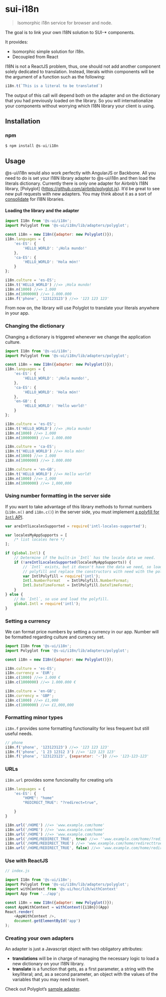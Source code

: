# sui-i18n
> Isomorphic i18n service for browser and node.
 
The goal is to link your own I18N solution to SUI-* components.

It provides:
* Isomorphic simple solution for i18n.
* Decoupled from React

I18N is not a ReactJS problem, thus, one should not add another component solely dedicated to translation. Instead, literals within components will be the argument of a function such as the following:

```js
i18n.t(`This is a literal to be translated`)
```

The output of this call will depend both on the adapter and on the dictionary that you had previously loaded on the library. So you will internationalize your components without worrying which I18N library your client is using.


## Installation

### npm

```javascript
$ npm install @s-ui/i18n

```

## Usage

@s-ui/i18n would also work perfectly with AngularJS or Backbone. All you need to do is set your I18N library adapter to @s-ui/i18n and then load the literals dictionary. Currently there is only one adapter for Airbnb’s I18N library, [Polyglot] (https://github.com/airbnb/polyglot.js). It’d be great to see new pull requests with new adapters. You may think about it as a sort of [consolidate](https://github.com/tj/consolidate.js/) for I18N libraries.

#### Loading the library and the adapter

```javascript
import I18n from '@s-ui/i18n';
import Polyglot from '@s-ui/i18n/lib/adapters/polyglot';

const i18n = new I18n({adapter: new Polyglot()});
i18n.languages = {
    'es-ES': {
        'HELLO_WORLD': '¡Hola mundo!'
    },
    'ca-ES': {
        'HELLO_WORLD': 'Hola món!'
    }
};

i18n.culture = 'es-ES';
i18n.t('HELLO_WORLD') //=> ¡Hola mundo!
i18n.n(1000) //=> 1.000
i18n.n(1000000) //=> 1.000.000
i18n.f('phone', '123123123') //=> '123 123 123'
```

From now on, the library will use Polyglot to translate your literals anywhere in your app.

### Changing the dictionary

Changing a dictionary is triggered whenever we change the application culture.

```javascript
import I18n from '@s-ui/i18n';
import Polyglot from '@s-ui/i18n/lib/adapters/polyglot';

const i18n = new I18n({adapter: new Polyglot()});
i18n.languages = {
    'es-ES': {
        'HELLO_WORLD': '¡Hola mundo!',
    },
    'ca-ES': {
        'HELLO_WORLD': 'Hola món!'
    },
    'en-GB': {
        'HELLO_WORLD': 'Hello world!'
    }
};

i18n.culture = 'es-ES';
i18n.t('HELLO_WORLD') //=> ¡Hola mundo!
i18n.n(1000) //=> 1.000
i18n.n(1000000) //=> 1.000.000

i18n.culture = 'ca-ES';
i18n.t('HELLO_WORLD') //=> Hola món!
i18n.n(1000) //=> 1.000
i18n.n(1000000) //=> 1.000.000

i18n.culture = 'en-GB';
i18n.t('HELLO_WORLD') //=> Hello world!
i18n.n(1000) //=> 1,000
i18n.n(1000000) //=> 1,000,000
```

### Using number formatting in the server side

If you want to take advantage of this library methods to format numbers (`i18n.n()` and `i18n.c()`) in the server side, you must implement [a polyfill for `Intl` API](http://formatjs.io/guides/runtime-environments/#server).

```javascript
var areIntlLocalesSupported = require('intl-locales-supported');

var localesMyAppSupports = [
    /* list locales here */
];

if (global.Intl) {
    // Determine if the built-in `Intl` has the locale data we need.
    if (!areIntlLocalesSupported(localesMyAppSupports)) {
        // `Intl` exists, but it doesn't have the data we need, so load the
        // polyfill and replace the constructors with need with the polyfill's.
        var IntlPolyfill = require('intl');
        Intl.NumberFormat   = IntlPolyfill.NumberFormat;
        Intl.DateTimeFormat = IntlPolyfill.DateTimeFormat;
    }
} else {
    // No `Intl`, so use and load the polyfill.
    global.Intl = require('intl');
}
```

### Setting a currency

We can format price numbers by setting a currency in our app. Number will be formatted regarding culture and currency set.

```javascript
import I18n from '@s-ui/i18n';
import Polyglot from '@s-ui/i18n/lib/adapters/polyglot';

const i18n = new I18n({adapter: new Polyglot()});

i18n.culture = 'es-ES';
i18n.currency = 'EUR';
i18n.c(1000) //=> 1.000 €
i18n.c(1000000) //=> 1.000.000 €

i18n.culture = 'en-GB';
i18n.currency = 'GBP';
i18n.c(1000) //=> £1,000
i18n.c(1000000) //=> £1,000,000
```

### Formatting minor types

`i18n.f` provides some formatting functionality for less frequent but still useful needs.

```js
// phone
i18n.f('phone', '123123123') //=> '123 123 123'
i18n.f('phone', '1 23 12312 3') //=> '123 123 123'
i18n.f('phone', '123123123', {separator: '-'}) //=> '123-123-123'
```

### URLs

`i18n.url` provides some funcionality for creating urls

```js
i18n.languages = {
    'es-ES': {
        "HOME": "home"
        "REDIRECT_TRUE": "?redirect=true",

    }
}
```

```js
i18n.url('/HOME') //=> 'www.example.com/home'
i18n.url('/HOME') //=> 'www.example.com/home'
i18n.url('/HOME') //=> 'www.example.com/home'
i18n.url('/HOME/REDIRECT_TRUE', true) //=> ''www.example.com/home/?redirect=true'
i18n.url('/HOME/REDIRECT_TRUE') //=> 'www.example.com/home/redirecttrue'
i18n.url('/HOME/REDIRECT_TRUE', false) //=> 'www.example.com/home/redirecttrue'

```

### Use with ReactJS

```javascript
// index.js

import I18n from '@s-ui/i18n';
import Polyglot from '@s-ui/i18n/lib/adapters/polyglot';
import withContext from '@s-ui/hoc/lib/withContext'
import App from '../app';

const i18n = new I18n({adapter: new Polyglot()});
const AppWithContext = withContext({i18n})(App)
React.render(
    <AppWithContext />,
    document.getElementById('app')
);
```

### Creating your own adapters

An adapter is just a Javascript object with two obligatory attributes:

* **translations** will be in charge of managing the necessary logic to load a new dictionary on your I18N library.
* **translate** is a function that gets, as a first parameter, a string with the key/literal; and, as a second parameter, an object with the values of the variables that you may need to insert.

Check out Polyglot’s [sample adapter](https://github.com/SUI-Components/sui/blob/master/packages/sui-i18n/src/adapters/default.js).
